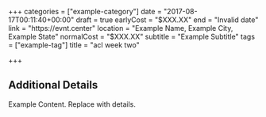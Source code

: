 +++
categories = ["example-category"]
date = "2017-08-17T00:11:40+00:00"
draft = true
earlyCost = "$XXX.XX"
end = "Invalid date"
link = "https://evnt.center"
location = "Example Name, Example City, Example State"
normalCost = "$XXX.XX"
subtitle = "Example Subtitle"
tags = ["example-tag"]
title = "acl week two"

+++

<!--more-->

## Additional Details

Example Content. Replace with details.
